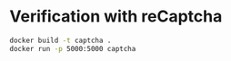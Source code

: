 # Verification with reCaptcha
```bash
docker build -t captcha .
docker run -p 5000:5000 captcha
```
